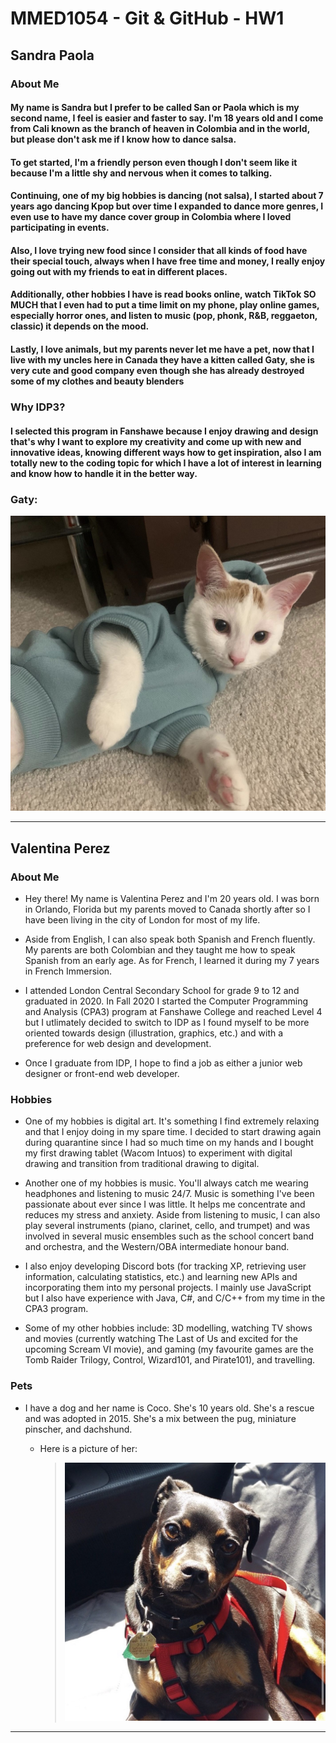 # **MMED1054 - Git & GitHub - HW1**

[Team Member #1]: #
## **Sandra Paola**

### **About Me**

#### My name is Sandra but I prefer to be called San or Paola which is my second name, I feel is easier and faster to say. I'm 18 years old and I come from Cali known as the branch of heaven in Colombia and in the world, but please don't ask me if I know how to dance salsa.

#### To get started, I'm a friendly person even though I don't seem like it because I'm a little shy and nervous when it comes to talking.

####  Continuing, one of my big hobbies is dancing (not salsa), I started about 7 years ago dancing Kpop but over time I expanded to dance more genres, I even use to have my dance cover group in Colombia where I loved participating in events.

#### Also, I love trying new food since I consider that all kinds of food have their special touch, always when I have free time and money, I really enjoy going out with my friends to eat in different places.

#### Additionally, other hobbies I have is read books online, watch TikTok SO MUCH that I even had to put a time limit on my phone, play online games, especially horror ones, and listen to music (pop, phonk, R&B, reggaeton, classic) it depends on the mood.

#### Lastly, I love animals, but my parents never let me have a pet, now that I live with my uncles here in Canada they have a kitten called Gaty, she is very cute and good company even though she has already destroyed some of my clothes and beauty blenders

### **Why IDP3?**

#### I selected this program in Fanshawe because I enjoy drawing and design that's why I want to explore my creativity and come up with new and innovative ideas, knowing different ways how to get inspiration, also I am totally new to the coding topic for which I have a lot of interest in learning and know how to handle it in the better way.

### **Gaty:**

![Gaty photo](img/Gaty.jpg)

---

[Team Member #2]: #
## **Valentina Perez**

### **About Me**

* Hey there! My name is Valentina Perez and I'm 20 years old. I was born in Orlando, Florida but my parents moved to Canada shortly after so I have been living in the city of London for most of my life.

* Aside from English, I can also speak both Spanish and French fluently. My parents are both Colombian and they taught me how to speak Spanish from an early age. As for French, I learned it during my 7 years in French Immersion.

* I attended London Central Secondary School for grade 9 to 12 and graduated in 2020. In Fall 2020 I started the Computer Programming and Analysis (CPA3) program at Fanshawe College and reached Level 4 but I utlimately decided to switch to IDP as I found myself to be more oriented towards design (illustration, graphics, etc.) and with a preference for web design and development.

* Once I graduate from IDP, I hope to find a job as either a junior web designer or front-end web developer.

### **Hobbies**

* One of my hobbies is digital art. It's something I find extremely relaxing and that I enjoy doing in my spare time. I decided to start drawing again during quarantine since I had so much time on my hands and I bought my first drawing tablet (Wacom Intuos) to experiment with digital drawing and transition from traditional drawing to digital.

* Another one of my hobbies is music. You'll always catch me wearing headphones and listening to music 24/7. Music is something I've been passionate about ever since I was little. It helps me concentrate and reduces my stress and anxiety. Aside from listening to music, I can also play several instruments (piano, clarinet, cello, and trumpet) and was involved in several music ensembles such as the school concert band and orchestra, and the Western/OBA intermediate honour band.

* I also enjoy developing Discord bots (for tracking XP, retrieving user information, calculating statistics, etc.) and learning new APIs and incorporating them into my personal projects. I mainly use JavaScript but I also have experience with Java, C#, and C/C++ from my time in the CPA3 program.

* Some of my other hobbies include: 3D modelling, watching TV shows and movies (currently watching The Last of Us and excited for the upcoming Scream VI movie), and gaming (my favourite games are the Tomb Raider Trilogy, Control, Wizard101, and Pirate101), and travelling.

### **Pets**
* I have a dog and her name is Coco. She's 10 years old. She's a rescue and was adopted in 2015. She's a mix between the pug, miniature pinscher, and dachshund.
    * Here is a picture of her:

        > ![My dog, Coco](img/Coco.jpg)

---
